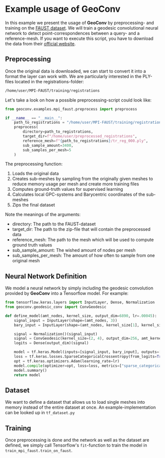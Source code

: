 # Example usage of GeoConv

In this example we present the usage of **GeoConv** by preprocessing- and training on the
[FAUST dataset](http://faust.is.tue.mpg.de/). We will train a geodesic convolutional neural network
to detect point-correspondences between a query- and a reference-mesh. If you want to execute this script, you have to
download the data from their [official website](http://faust.is.tue.mpg.de/).

## Preprocessing

Once the original data is downloaded, we can start to convert it into a format the layer can
work with. We are particularly interested in the PLY-files located in the registrations-folder:
```bash
/home/user/MPI-FAUST/training/registrations
```
Let's take a look on how a possible preprocessing-script could look like:
```python
from geoconv.examples.mpi_faust.preprocess import preprocess

if __name__ == "__main__":
    path_to_registrations = "/home/user/MPI-FAUST/training/registrations"
    preprocess(
        directory=path_to_registrations,
        target_dir=f"/home/user/preprocessed_registrations",
        reference_mesh=f"{path_to_registrations}/tr_reg_000.ply",
        sub_sample_amount=3400,
        sub_samples_per_mesh=5
    )
```
The preprocessing function:
1. Loads the original data
2. Creates sub-meshes by sampling from the originally given meshes to reduce memory usage per mesh and
create more training files
3. Computes ground-truth values for supervised learning
4. Calculates local GPC-systems and Barycentric coordinates of the sub-meshes
5. Zips the final dataset

Note the meanings of the arguments:
- directory: The path to the FAUST-dataset
- target_dir: The path to the zip-file that will contain the preprocessed data
- reference_mesh: The path to the mesh which will be used to compute ground truth values 
- sub_sample_amount: The wished amount of nodes per mesh
- sub_samples_per_mesh: The amount of how often to sample from one original mesh

## Neural Network Definition

We model a neural network by simply including the geodesic convolution provided by **GeoConv** into a Tensorflow
model. For example:

```python
from tensorflow.keras.layers import InputLayer, Dense, Normalization
from geoconv.geodesic_conv import ConvGeodesic

def define_model(amt_nodes, kernel_size, output_dim=6890, lr=.00045):
    signal_input = InputLayer(shape=(amt_nodes, 3))
    bary_input = InputLayer(shape=(amt_nodes, kernel_size[1], kernel_size[0], 6))

    signal = Normalization()(signal_input)
    signal = ConvGeodesic(kernel_size=(2, 4), output_dim=256, amt_kernel=2, activation="relu")([signal, bary_input])
    logits = Dense(output_dim)(signal)

    model = tf.keras.Model(inputs=[signal_input, bary_input], outputs=[logits])
    loss = tf.keras.losses.SparseCategoricalCrossentropy(from_logits=True)
    opt = tf.keras.optimizers.Adam(learning_rate=lr)
    model.compile(optimizer=opt, loss=loss, metrics=["sparse_categorical_accuracy"])
    model.summary()
    return model
```

## Dataset

We want to define a dataset that allows us to load single meshes into memory instead of the
entire dataset at once. An example-implementation can be looked up in ``tf_dataset.py``

## Training

Once preprocessing is done and the network as well as the dataset are defined, we simply call Tensorflow's 
``fit``-function to train the model in ``train_mpi_faust.train_on_faust``.


